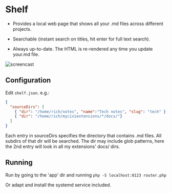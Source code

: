 # Shelf

- Provides a local web page that shows all your .md files across different projects.

- Searchable (instant search on titles, hit enter for full text search).

- Always up-to-date. The HTML is re-rendered any time you update your.md file.

![screencast](screencast.gif)

## Configuration

Edit `shelf.json`. e.g.:

```json
{
  "sourceDirs": [
    { "dir": "/home/rich/notes", "name":"Tech notes", "slug": "tech" },
    { "dir": "/home/rich/myciviextensions/*/docs/"}
  ]
}
```

Each entry in sourceDirs specifies the directory that contains .md files. All subdirs of that dir will be searched. The dir may include glob patterns, here the 2nd entry will look in all my extensions' docs/ dirs.

## Running

Run by going to the 'app' dir and running `php -S localhost:8123 router.php`

Or adapt and install the systemd service included.
